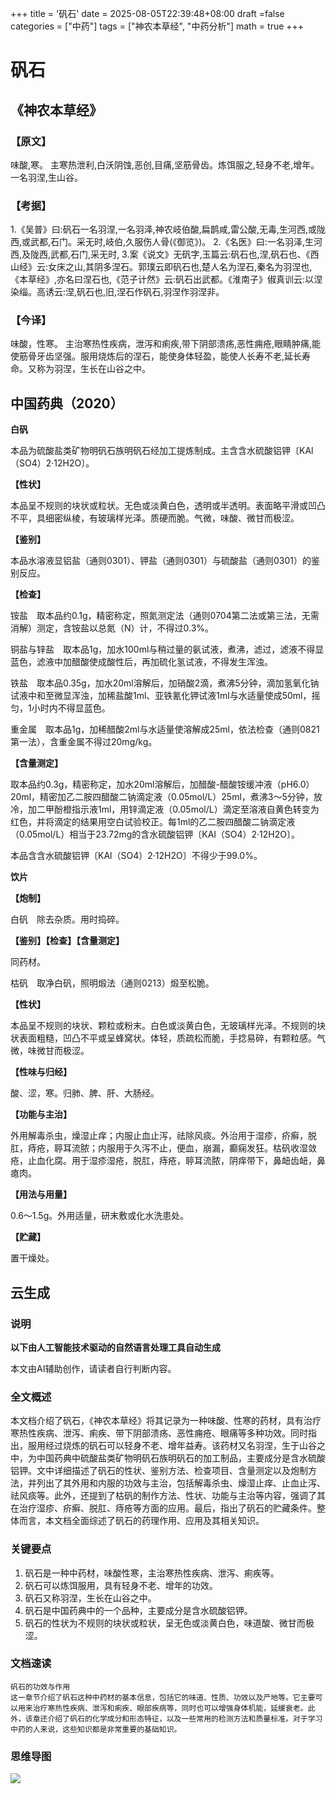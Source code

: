+++
title = '矾石'
date = 2025-08-05T22:39:48+08:00
draft =false
categories = ["中药"]
tags = ["神农本草经", "中药分析"]
math = true
+++
# 矾石

## 《神农本草经》

### 【原文】
味酸,寒。
主寒热泄利,白沃阴蚀,恶创,目痛,坚筋骨齿。炼饵服之,轻身不老,增年。一名羽涅,生山谷。
### 【考据】
1.《吴普》曰:矾石一名羽涅,一名羽泽,神农岐伯酸,扁鹊咸,雷公酸,无毒,生河西,或陇西,或武都,石门。采无时,岐伯,久服伤人骨(《御览》)。
2.《名医》曰:一名羽泽,生河西,及陇西,武都,石门,采无时,
3.案《说文》无矾字,玉篇云:矾石也,涅,矾石也、《西山经》云:女床之山,其阴多涅石。郭璞云即矾石也,楚人名为涅石,秦名为羽涅也,《本草经》,亦名曰涅石也,《范子计然》云:矾石出武都。《淮南子》俶真训云:以涅染缁。高诱云:涅,矾石也,旧,涅石作矾石,羽涅作羽涅非。

### 【今译】
味酸，性寒。
主治寒热性疾病，泄泻和痢疾,带下阴部溃疡,恶性痈疮,眼睛肿痛,能使筋骨牙齿坚强。服用烧炼后的涅石，能使身体轻盈，能使人长寿不老,延长寿命。又称为羽涅，生长在山谷之中。

## 中国药典（2020）

**白矾**

本品为硫酸盐类矿物明矾石族明矾石经加工提炼制成。主含含水硫酸铝钾〔KAl（SO4）2·12H2O〕。

**【性状】**

本品呈不规则的块状或粒状。无色或淡黄白色，透明或半透明。表面略平滑或凹凸不平，具细密纵棱，有玻璃样光泽。质硬而脆。气微，味酸、微甘而极涩。

**【鉴别】**

本品水溶液显铝盐（通则0301）、钾盐（通则0301）与硫酸盐（通则0301）的鉴别反应。

**【检查】**

铵盐　取本品约0.1g，精密称定，照氮测定法（通则0704第二法或第三法，无需消解）测定，含铵盐以总氮（N）计，不得过0.3%。

铜盐与锌盐　取本品1g，加水100ml与稍过量的氨试液，煮沸，滤过，滤液不得显蓝色，滤液中加醋酸使成酸性后，再加硫化氢试液，不得发生浑浊。

铁盐　取本品0.35g，加水20ml溶解后，加硝酸2滴，煮沸5分钟，滴加氢氧化钠试液中和至微显浑浊，加稀盐酸1ml、亚铁氰化钾试液1ml与水适量使成50ml，摇匀，1小时内不得显蓝色。

重金属　取本品1g，加稀醋酸2ml与水适量使溶解成25ml，依法检查（通则0821第一法），含重金属不得过20mg/kg。

**【含量测定】**

取本品约0.3g，精密称定，加水20ml溶解后，加醋酸-醋酸铵缓冲液（pH6.0）20ml，精密加乙二胺四醋酸二钠滴定液（0.05mol/L）25ml，煮沸3～5分钟，放冷，加二甲酚橙指示液1ml，用锌滴定液（0.05mol/L）滴定至溶液自黄色转变为红色，并将滴定的结果用空白试验校正。每1ml的乙二胺四醋酸二钠滴定液（0.05mol/L）相当于23.72mg的含水硫酸铝钾〔KAl（SO4）2·12H2O〕。

本品含含水硫酸铝钾〔KAl（SO4）2·12H2O〕不得少于99.0%。

**饮片**

**【炮制】**

白矾　除去杂质。用时捣碎。

**【鉴别】【检查】【含量测定】**

同药材。

枯矾　取净白矾，照明煅法（通则0213）煅至松脆。

**【性状】**

本品呈不规则的块状、颗粒或粉末。白色或淡黄白色，无玻璃样光泽。不规则的块状表面粗糙，凹凸不平或呈蜂窝状。体轻，质疏松而脆，手捻易碎，有颗粒感。气微，味微甘而极涩。

**【性味与归经】**

酸、涩，寒。归肺、脾、肝、大肠经。

**【功能与主治】**

外用解毒杀虫，燥湿止痒；内服止血止泻，祛除风痰。外治用于湿疹，疥癣，脱肛，痔疮，聤耳流脓；内服用于久泻不止，便血，崩漏，癫痫发狂。枯矾收湿敛疮，止血化腐。用于湿疹湿疮，脱肛，痔疮，聤耳流脓，阴痒带下，鼻衄齿衄，鼻瘜肉。

**【用法与用量】**

0.6～1.5g。外用适量，研末敷或化水洗患处。

**【贮藏】**

置干燥处。

## 云生成

### 说明

**以下由人工智能技术驱动的自然语言处理工具自动生成**

本文由AI辅助创作，请读者自行判断内容。

### 全文概述

本文档介绍了矾石，《神农本草经》将其记录为一种味酸、性寒的药材，具有治疗寒热性疾病、泄泻、痢疾、带下阴部溃疡、恶性痈疮、眼痛等多种功效。同时指出，服用经过烧炼的矾石可以轻身不老、增年益寿。该药材又名羽涅，生于山谷之中，为中国药典中硫酸盐类矿物明矾石族明矾石的加工制品，主要成分是含水硫酸铝钾。文中详细描述了矾石的性状、鉴别方法、检查项目、含量测定以及炮制方法，并列出了其外用和内服的功效与主治，包括解毒杀虫、燥湿止痒、止血止泻、祛风痰等。此外，还提到了枯矾的制作方法、性状、功能与主治等内容，强调了其在治疗湿疹、疥癣、脱肛、痔疮等方面的应用。最后，指出了矾石的贮藏条件。整体而言，本文档全面综述了矾石的药理作用、应用及其相关知识。

### 关键要点

1. 矾石是一种中药材，味酸性寒，主治寒热性疾病、泄泻、痢疾等。
2. 矾石可以炼饵服用，具有轻身不老、增年的功效。
3. 矾石又称羽涅，生长在山谷之中。
4. 矾石是中国药典中的一个品种，主要成分是含水硫酸铝钾。
5. 矾石的性状为不规则的块状或粒状，呈无色或淡黄白色，味道酸、微甘而极涩。

### 文档速读

```
矾石的功效与作用
这一章节介绍了矾石这种中药材的基本信息，包括它的味道、性质、功效以及产地等。它主要可以用来治疗寒热性疾病、泄泻和痢疾、眼部疾病等，同时也可以增强身体机能，延缓衰老。此外，该章还介绍了矾石的化学成分和形态特征，以及一些常用的检测方法和质量标准。对于学习中药的人来说，这些知识都是非常重要的基础知识。
```

### 思维导图

![](D:\Dpan\BanGong\Markdown\总结\神农本草经\上篇\05矾石\【脑图】05矾石.jpeg)